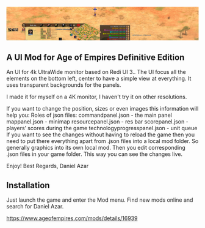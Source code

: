 ![UI Image Demo](https://github.com/daniazar/dani-ui-age2de/blob/master/thumbnail.jpg)

## A UI Mod for Age of Empires Definitive Edition
An UI for 4k UltraWide monitor based on Redi UI 3.. The UI focus all the elements on the bottom left, center to have a simple view at everything.
It uses transparent backgrounds for the panels.

I made it for myself on a 4K monitor, I haven't try it on other resolutions.

If you want to change the position, sizes or even images this information will help you: Roles of json files: commandpanel.json - the main panel mappanel.json - minimap resourcepanel.json - res bar scorepanel.json - players’ scores during the game technologyprogresspanel.json - unit queue If you want to see the changes without having to reload the game then you need to put there everything apart from .json files into a local mod folder. So generally graphics into its own local mod. Then you edit corresponding .json files in your game folder. This way you can see the changes live.

Enjoy! Best Regards, Daniel Azar

## Installation

Just launch the game and enter the Mod menu. Find new mods online and search for Daniel Azar.

https://www.ageofempires.com/mods/details/16939
